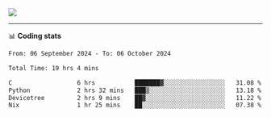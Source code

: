 <picture>
  <source
  srcset="https://github-readme-stats.vercel.app/api?username=sant0s12&show_icons=true&theme=dark"
  media="(prefers-color-scheme: dark)"
  />
  <source
  srcset="https://github-readme-stats.vercel.app/api?username=sant0s12&show_icons=true"
  media="(prefers-color-scheme: light)"
  />
  <img src="https://github-readme-stats.vercel.app/api?username=sant0s12&show_icons=true" />
</picture>

---

📊 **Coding stats**

<!--START_SECTION:waka-->

```txt
From: 06 September 2024 - To: 06 October 2024

Total Time: 19 hrs 4 mins

C                  6 hrs           ███████▓░░░░░░░░░░░░░░░░░   31.08 %
Python             2 hrs 32 mins   ███▒░░░░░░░░░░░░░░░░░░░░░   13.18 %
Devicetree         2 hrs 9 mins    ██▓░░░░░░░░░░░░░░░░░░░░░░   11.22 %
Nix                1 hr 25 mins    ██░░░░░░░░░░░░░░░░░░░░░░░   07.38 %
```

<!--END_SECTION:waka-->
